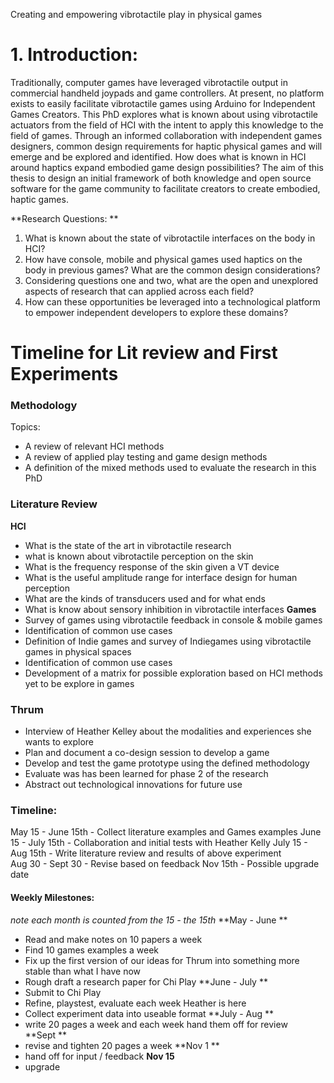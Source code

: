 Creating and empowering vibrotactile play in physical games 

# 1. Introduction:

Traditionally, computer games have leveraged vibrotactile output in commercial handheld joypads and game controllers. At present, no platform exists to easily facilitate vibrotactile games using Arduino for Independent Games Creators. This PhD explores what is known about using vibrotactile actuators from the field of HCI with the intent to apply this knowledge to the field of games. Through an informed collaboration with independent games designers, common design requirements for haptic physical games and will emerge and be explored and identified. How does what is known in HCI around haptics expand embodied game design possibilities? The aim of this thesis to design an initial framework of both knowledge and open source software for the game community to facilitate creators to create embodied, haptic games. 

**Research Questions: **
1. What is known about the state of vibrotactile interfaces on the body in HCI?  
2. How have console, mobile and physical games used haptics on the body in previous games? What are the common design considerations? 
3. Considering questions one and two, what are the open and unexplored aspects of research that can applied across each field?  
4. How can these opportunities be leveraged into a technological platform to empower independent developers to explore these domains? 

# Timeline for Lit review and First Experiments

### Methodology
Topics: 
* A review of relevant HCI methods 
* A review of applied play testing and game design methods 
* A definition of the mixed methods used to evaluate the research in this PhD 

### Literature Review  
**HCI**
* What is the state of the art in vibrotactile research 
* what is known about vibrotactile perception on the skin
* What is the frequency response of the skin given a VT device 
* What is the useful amplitude range for interface design for human perception 
* What are the kinds of transducers used and for what ends 
* What is know about sensory inhibition in vibrotactile interfaces 
**Games** 
* Survey of games using vibrotactile feedback in console & mobile games
* Identification of common use cases 
* Definition of Indie games and survey of Indiegames using vibrotactile games in physical spaces
* Identification of common use cases 
* Development of a matrix for possible exploration based on HCI methods yet to be explore in games  

### Thrum
* Interview of Heather Kelley about the modalities and experiences she wants to explore
* Plan and document a co-design session to develop a game 
* Develop and test the game prototype using the defined methodology 
* Evaluate was has been learned for phase 2 of the research 
* Abstract out technological innovations for future use 

### Timeline: 
May 15 - June 15th - Collect literature examples and Games examples 
June 15 - July 15th - Collaboration and initial tests with Heather Kelly 
July 15 - Aug 15th - Write literature review and results of above experiment  
Aug 30 - Sept 30 - Revise based on feedback 
Nov 15th - Possible upgrade date 
 
#### Weekly Milestones: 
_note each month is counted from the 15 - the 15th_ 
**May - June **
* Read and make notes on 10 papers a week 
* Find 10 games examples a week 
* Fix up the first version of our ideas for Thrum into something more stable than what I have now
* Rough draft a research paper for Chi Play 
**June - July **
* Submit to Chi Play 
* Refine, playstest, evaluate each week Heather is here 
* Collect experiment data into useable format 
**July - Aug **
* write 20 pages a week and each week hand them off for review 
**Sept **
* revise and tighten 20 pages a week 
**Nov 1 **
* hand off for input / feedback 
**Nov 15**
* upgrade 

	 